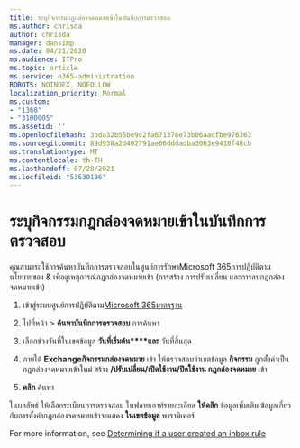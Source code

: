 ```yaml
---
title: ระบุกิจกรรมกฎกล่องจดหมายเข้าในบันทึกการตรวจสอบ
ms.author: chrisda
author: chrisda
manager: dansimp
ms.date: 04/21/2020
ms.audience: ITPro
ms.topic: article
ms.service: o365-administration
ROBOTS: NOINDEX, NOFOLLOW
localization_priority: Normal
ms.custom:
- "1368"
- "3100005"
ms.assetid: ''
ms.openlocfilehash: 3bda32b55be9c2fa671376e73b06aadfbe976363
ms.sourcegitcommit: 89d938a2d402791ae66dddadba3063e9418f48cb
ms.translationtype: MT
ms.contentlocale: th-TH
ms.lasthandoff: 07/28/2021
ms.locfileid: "53630196"
---
```

# <a name="identify-inbox-rule-activity-in-audit-logs"></a>ระบุกิจกรรมกฎกล่องจดหมายเข้าในบันทึกการตรวจสอบ

คุณสามารถใช้การค้นหาบันทึกการตรวจสอบในศูนย์การรักษาMicrosoft 365การปฏิบัติตามนโยบายของ & เพื่อดูเหตุการณ์กฎกล่องจดหมายเข้า (การสร้าง การปรับเปลี่ยน และการลบกฎกล่องจดหมายเข้า)

1. เข้าสู่ระบบศูนย์การปฏิบัติตาม[Microsoft 365มาตรฐาน](https://protection.office.com/)

2. ไปที่หน้า  >  **ค้นหาบันทึกการตรวจสอบ** การค้นหา

3. เลือกช่วงวันที่ในเขตข้อมูล **วันที่เริ่มต้น****และ** วันที่สิ้นสุด

4. ภายใต้ **Exchangeกิจกรรมกล่องจดหมาย** เข้า ให้ตรวจสอบว่าเขตข้อมูล **กิจกรรม** ถูกตั้งค่าเป็น กฎกล่องจดหมายเข้าใหม่ สร้าง **/ปรับเปลี่ยน/เปิดใช้งาน/ปิดใช้งาน กฎกล่องจดหมาย** เข้า

5. **คลิก** ค้นหา

ในผลลัพธ์ ให้เลือกระเบียนการตรวจสอบ ในฟลายเอาท์รายละเอียด **ให้คลิก** ข้อมูลเพิ่มเติม ข้อมูลเกี่ยวกับการตั้งค่ากฎกล่องจดหมายเข้าจะแสดง **ในเขตข้อมูล** พารามิเตอร์

For more information, see [Determining if a user created an inbox rule](/office365/securitycompliance/auditing-troubleshooting-scenarios#determining-if-a-user-created-an-inbox-rule)

